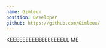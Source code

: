 ```yaml
---
name: Gimleux
position: Developer
github: https://github.com/Gimleux/
---
```

KEEEEEEEEEEEEEEEEELL ME